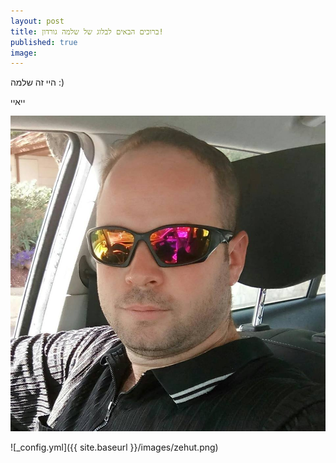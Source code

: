 ```yaml
---
layout: post
title: ברוכים הבאים לבלוג של שלמה גורדון!
published: true
image:
---
```


היי זה שלמה :)

ייאיי

![Nadav_zehut](https://raw.githubusercontent.com/nadavhal/nadavhal.github.io/master/images/me.jpg)

![_config.yml]({{ site.baseurl }}/images/zehut.png)
